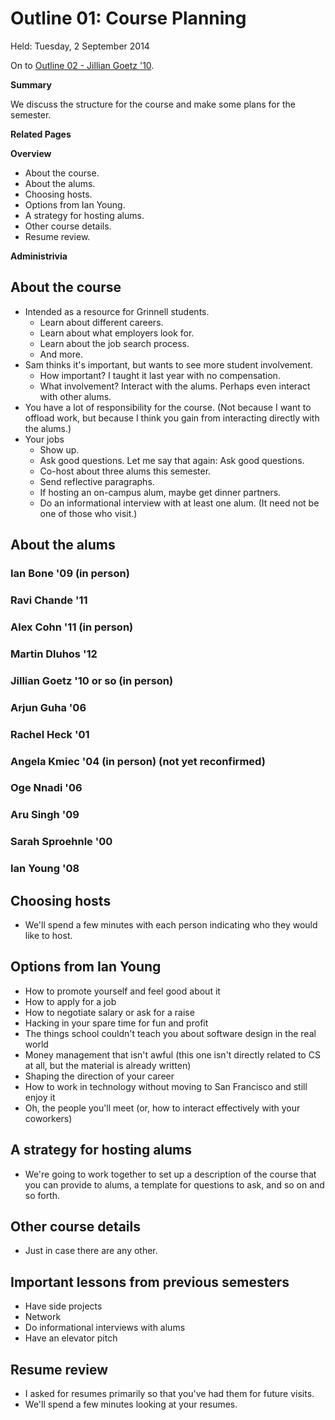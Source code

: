 Outline 01: Course Planning
===========================

Held: Tuesday,    2 September 2014

On to [Outline 02 - Jillian Goetz '10](outline.02.html).


**Summary**

We discuss the structure for the course and make some plans for the
semester.

**Related Pages**


**Overview**

* About the course.
* About the alums.
* Choosing hosts.
* Options from Ian Young.
* A strategy for hosting alums.
* Other course details.
* Resume review.

**Administrivia**


About the course
----------------

* Intended as a resource for Grinnell students.
    * Learn about different careers.
    * Learn about what employers look for.
    * Learn about the job search process.
    * And more.
* Sam thinks it's important, but wants to see more student involvement.
    * How important?  I taught it last year with no compensation.
    * What involvement?  Interact with the alums.  Perhaps even interact
      with other alums.
* You have a lot of responsibility for the course.  (Not because I want
  to offload work, but because I think you gain from interacting directly
  with the alums.)
* Your jobs
    * Show up.
    * Ask good questions.  Let me say that again: Ask good questions.
    * Co-host about three alums this semester.
    * Send reflective paragraphs.
    * If hosting an on-campus alum, maybe get dinner partners.
    * Do an informational interview with at least one alum.  (It need not
      be one of those who visit.)

About the alums
---------------

### Ian Bone '09 (in person)

### Ravi Chande '11

### Alex Cohn '11 (in person)

### Martin Dluhos '12

### Jillian Goetz '10 or so (in person)

### Arjun Guha '06

### Rachel Heck '01

### Angela Kmiec '04 (in person) (not yet reconfirmed)

### Oge Nnadi '06

### Aru Singh '09

### Sarah Sproehnle '00

### Ian Young '08

Choosing hosts
--------------

* We'll spend a few minutes with each person indicating who they 
  would like to host.

Options from Ian Young
----------------------

* How to promote yourself and feel good about it
* How to apply for a job
* How to negotiate salary or ask for a raise
* Hacking in your spare time for fun and profit
* The things school couldn't teach you about software design in the real world
* Money management that isn't awful (this one isn't directly related to CS at all, but the material is already written)
* Shaping the direction of your career
* How to work in technology without moving to San Francisco and still enjoy it
* Oh, the people you'll meet (or, how to interact effectively with your coworkers)

A strategy for hosting alums
----------------------------

* We're going to work together to set up a description of the course
  that you can provide to alums, a template for questions to ask,
  and so on and so forth.

Other course details
--------------------

* Just in case there are any other.

Important lessons from previous semesters
-----------------------------------------

* Have side projects
* Network
* Do informational interviews with alums
* Have an elevator pitch

Resume review
-------------

* I asked for resumes primarily so that you've had them for future
  visits.
* We'll spend a few minutes looking at your resumes.

